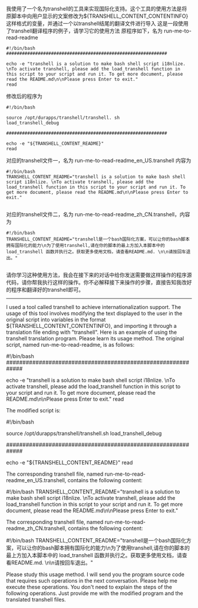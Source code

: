 我使用了一个名为transhell的工具来实现国际化支持。这个工具的使用方法是将原脚本中向用户显示的文案修改为${TRANSHELL_CONTENT_CONTENTINFO}这样格式的变量，并通过一个以transhell结尾的翻译文件进行导入
这是一段使用了transhell翻译程序的例子，请学习它的使用方法
原程序如下，名为 run-me-to-read-readme
```
#!/bin/bash
#############################################################

echo -e "transhell is a solution to make bash shell script i18nlize. \nTo activate transhell, please add the load_transhell function in this script to your script and run it. To get more document, please read the README.md\n\nPlease press Enter to exit."
read 
```
修改后的程序为

```
#!/bin/bash

source /opt/durapps/transhell/transhell. sh
load_transhell_debug

#############################################################

echo -e "${TRANSHELL_CONTENT_README}"
read 

```

对应的transhell文件一，名为 run-me-to-read-readme_en_US.transhell 内容为
```
#!/bin/bash
TRANSHELL_CONTENT_README="transhell is a solution to make bash shell script i18nlize. \nTo activate transhell, please add the load_transhell function in this script to your script and run it. To get more document, please read the README.md\n\nPlease press Enter to exit."


```

对应的transhell文件二，名为 run-me-to-read-readme_zh_CN.transhell，内容为 

```
#!/bin/bash
TRANSHELL_CONTENT_README="transhell是一个bash国际化方案，可以让你的bash脚本拥有国际化的能力\n为了使用transhell,请在你的脚本的最上方加入本脚本中的 load_transhell 函数并执行之。获取更多使用文档，请查看README.md. \n\n请按回车退出。"


```

请你学习这种使用方法，我会在接下来的对话中给你发送需要做这样操作的程序源代码，请你帮我执行这样的操作。你不必解释接下来操作的步骤，直接告知我改好的程序和翻译好的transhell即可。



--------

I used a tool called transhell to achieve internationalization support. The usage of this tool involves modifying the text displayed to the user in the original script into variables in the format ${TRANSHELL_CONTENT_CONTENTINFO}, and importing it through a translation file ending with "transhell".
Here is an example of using the transhell translation program. Please learn its usage method.
The original script, named run-me-to-read-readme, is as follows:

#!/bin/bash
#############################################################

echo -e "transhell is a solution to make bash shell script i18nlize. \nTo activate transhell, please add the load_transhell function in this script to your script and run it. To get more document, please read the README.md\n\nPlease press Enter to exit."
read 

The modified script is:

#!/bin/bash

source /opt/durapps/transhell/transhell.sh
load_transhell_debug

#############################################################

echo -e "${TRANSHELL_CONTENT_README}"
read 

The corresponding transhell file, named run-me-to-read-readme_en_US.transhell, contains the following content:

#!/bin/bash
TRANSHELL_CONTENT_README="transhell is a solution to make bash shell script i18nlize. \nTo activate transhell, please add the load_transhell function in this script to your script and run it. To get more document, please read the README.md\n\nPlease press Enter to exit."


The corresponding transhell file, named run-me-to-read-readme_zh_CN.transhell, contains the following content:

#!/bin/bash
TRANSHELL_CONTENT_README="transhell是一个bash国际化方案，可以让你的bash脚本拥有国际化的能力\n为了使用transhell,请在你的脚本的最上方加入本脚本中的 load_transhell 函数并执行之。获取更多使用文档，请查看README.md. \n\n请按回车退出。"


Please study this usage method. I will send you the program source code that requires such operations in the next conversation. Please help me execute these operations. You don't need to explain the steps of the following operations. Just provide me with the modified program and the translated transhell files.